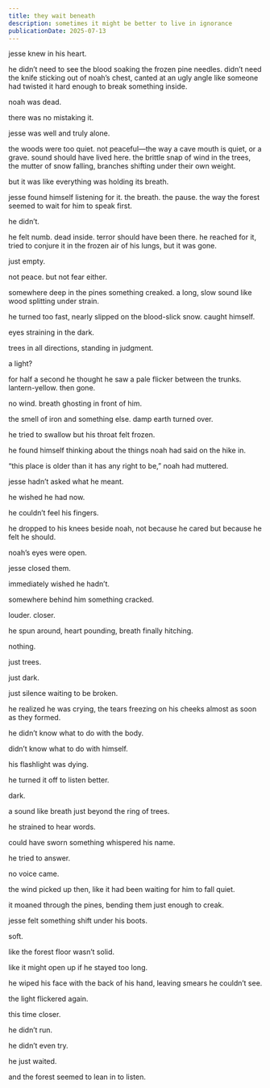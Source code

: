 ```yaml
---
title: they wait beneath
description: sometimes it might be better to live in ignorance
publicationDate: 2025-07-13
---
```


jesse knew in his heart.

he didn’t need to see the blood soaking the frozen pine needles. didn’t need the knife sticking out of noah’s chest, canted at an ugly angle like someone had twisted it hard enough to break something inside.

noah was dead.

there was no mistaking it.

jesse was well and truly alone.

the woods were too quiet. not peaceful—the way a cave mouth is quiet, or a grave. sound should have lived here. the brittle snap of wind in the trees, the mutter of snow falling, branches shifting under their own weight.

but it was like everything was holding its breath.

jesse found himself listening for it. the breath. the pause. the way the forest seemed to wait for him to speak first.

he didn’t.

he felt numb. dead inside. terror should have been there. he reached for it, tried to conjure it in the frozen air of his lungs, but it was gone.

just empty.

not peace. but not fear either.

somewhere deep in the pines something creaked. a long, slow sound like wood splitting under strain.

he turned too fast, nearly slipped on the blood-slick snow. caught himself.

eyes straining in the dark.

trees in all directions, standing in judgment.

a light?

for half a second he thought he saw a pale flicker between the trunks. lantern-yellow. then gone.

no wind. breath ghosting in front of him.

the smell of iron and something else. damp earth turned over.

he tried to swallow but his throat felt frozen.

he found himself thinking about the things noah had said on the hike in.

“this place is older than it has any right to be,” noah had muttered.

jesse hadn’t asked what he meant.

he wished he had now.

he couldn’t feel his fingers.

he dropped to his knees beside noah, not because he cared but because he felt he should.

noah’s eyes were open.

jesse closed them.

immediately wished he hadn’t.

somewhere behind him something cracked.

louder. closer.

he spun around, heart pounding, breath finally hitching.

nothing.

just trees.

just dark.

just silence waiting to be broken.

he realized he was crying, the tears freezing on his cheeks almost as soon as they formed.

he didn’t know what to do with the body.

didn’t know what to do with himself.

his flashlight was dying.

he turned it off to listen better.

dark.

a sound like breath just beyond the ring of trees.

he strained to hear words.

could have sworn something whispered his name.

he tried to answer.

no voice came.

the wind picked up then, like it had been waiting for him to fall quiet.

it moaned through the pines, bending them just enough to creak.

jesse felt something shift under his boots.

soft.

like the forest floor wasn’t solid.

like it might open up if he stayed too long.

he wiped his face with the back of his hand, leaving smears he couldn’t see.

the light flickered again.

this time closer.

he didn’t run.

he didn’t even try.

he just waited.

and the forest seemed to lean in to listen.